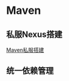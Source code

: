 

# Maven
<!-- 



Maven打包跳过测试的三种方法
https://www.jb51.net/article/199947.htm
-->

## 私服Nexus搭建  
[Maven私服搭建](/docs/devAndOps/maven/Nexus.md)  


## 统一依赖管理  
<!-- 

Spring Cloud 统一的依赖管理（dependencies）
https://zhuanlan.zhihu.com/p/484975073
-->



